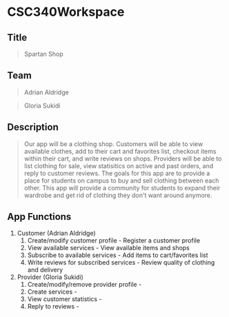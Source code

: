 # CSC340Workspace 

## Title
> Spartan Shop

## Team
> Adrian Aldridge

> Gloria Sukidi

## Description
> Our app will be a clothing shop. Customers will be able to view available clothes, add to their cart and favorites list, checkout items within their cart, and write reviews on shops. Providers will be able to list clothing for sale, view statisitics on active and past orders, and reply to customer reviews.
> The goals for this app are to provide a place for students on campus to buy and sell clothing between each other. This app will provide a community for students to expand their wardrobe and get rid of clothing they don't want around anymore.

## App Functions
1. Customer (Adrian Aldridge)
    1. Create/modify customer profile - Register a customer profile
    2. View available services - View available items and shops
    3. Subscribe to available services - Add items to cart/favorites list
    4. Write reviews for subscribed services - Review quality of clothing and delivery 
2. Provider (Gloria Sukidi)
    1. Create/modify/remove provider profile -
    2. Create services -
    3. View customer statistics -
    4. Reply to reviews -
